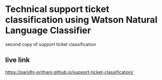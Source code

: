 # Technical support ticket classification using Watson Natural Language Classifier
second copy of support ticket classification

## live link
https://paridhi-prithani.github.io/support-ticket-classification/

